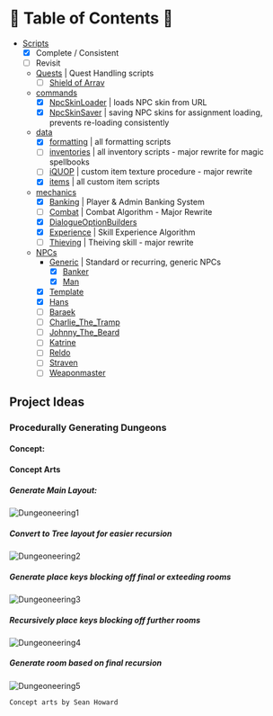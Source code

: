 # :taco: Table of Contents :taco:
- [Scripts](../scripts/)
    - [x] Complete / Consistent
    - [ ] Revisit
    - [Quests](../scripts/Quests) | Quest Handling scripts
        - [ ] [Shield of Arrav](../scripts/NPCs/Shield%20of%20Arrav.dsc)
    - [commands](../scripts/commands)
        - [x] [NpcSkinLoader](../scripts/NPCs/NpcSkinLoader.dsc) | loads NPC skin from URL
        - [x] [NpcSkinSaver](../scripts/NPCs/NpcSkinSaver.dsc) | saving NPC skins for assignment loading, prevents re-loading consistently
    - [data](../scripts/data)
        - [x] [formatting](../scripts/NPCs/formatting.dsc) | all formatting scripts
        - [ ] [inventories](../scripts/NPCs/inventories.dsc) | all inventory scripts - major rewrite for magic spellbooks
        - [ ] [iQUOP](../scripts/NPCs/iQUOP.dsc) | custom item texture procedure - major rewrite
        - [x] [items](../scripts/NPCs/items.dsc) | all custom item scripts
    - [mechanics](../scripts/mechanics)
        - [x] [Banking](../scripts/NPCs/Banking.dsc) | Player & Admin Banking System
        - [ ] [Combat](../scripts/NPCs/Combat.dsc) | Combat Algorithm - Major Rewrite
        - [x] [DialogueOptionBuilders](../scripts/NPCs/DialogueOptionBuilders.dsc)
        - [x] [Experience](../scripts/NPCs/Experience.dsc) | Skill Experience Algorithm
        - [ ] [Thieving](../scripts/NPCs/Thieving.dsc) | Theiving skill - major rewrite
    - [NPCs](../scripts/NPCs)
        - [Generic](../scripts/Quests/Generic) | Standard or recurring, generic NPCs
            - [x] [Banker](../scripts/NPCs/!Banker.dsc)
            - [x] [Man](../scripts/NPCs/!Man.dsc)
        - [x] [Template](../scripts/NPCs/!Template.dsc)
        - [x] [Hans](../scripts/NPCs/Hans.dsc)
        - [ ] [Baraek](../scripts/NPCs/Baraek.dsc)
        - [ ] [Charlie_The_Tramp](../scripts/NPCs/Charlie_The_Tramp.dsc)
        - [ ] [Johnny_The_Beard](../scripts/NPCs/Johnny_The_Beard.dsc)
        - [ ] [Katrine](../scripts/NPCs/Katrine.dsc)
        - [ ] [Reldo](../scripts/NPCs/Reldo.dsc)
        - [ ] [Straven](../scripts/NPCs/Straven.dsc)
        - [ ] [Weaponmaster](../scripts/NPCs/Weaponmaster.dsc)

## Project Ideas
### Procedurally Generating Dungeons

#### **Concept**:

#### **Concept Arts**

##### Generate Main Layout:

![Dungeoneering1](https://cdn.discordapp.com/attachments/547552615450411011/556603700836302863/entry004-map.png)

##### Convert to Tree layout for easier recursion 

![Dungeoneering2](https://cdn.discordapp.com/attachments/547552615450411011/556603770721533962/entry004-tree.png)

##### Generate place keys blocking off final or exteeding rooms

![Dungeoneering3](https://cdn.discordapp.com/attachments/547552615450411011/556603821346783232/entry004-tree2.png)

##### Recursively place keys blocking off further rooms

![Dungeoneering4](https://cdn.discordapp.com/attachments/547552615450411011/556603887176515609/entry004-tree3.png)

##### Generate room based on final recursion

![Dungeoneering5](https://cdn.discordapp.com/attachments/547552615450411011/556603905018953748/entry004-map2.png)

`Concept arts by Sean Howard`